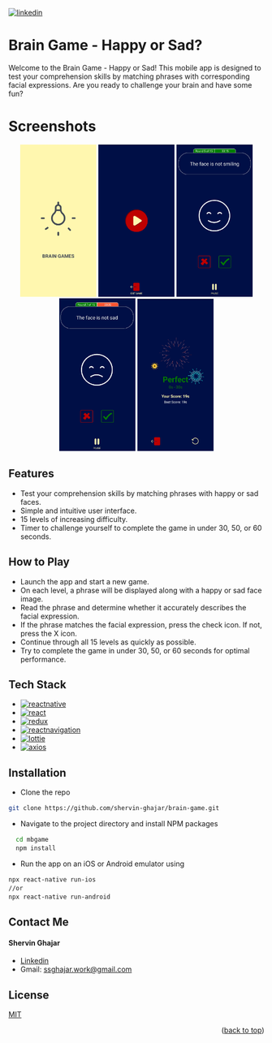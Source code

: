 <a name="readme-top"></a>
[![linkedin][linkedin-shield]][linkedin-url]
<!-- TITLE -->
# Brain Game - Happy or Sad?

Welcome to the Brain Game - Happy or Sad! This mobile app is designed to test your comprehension skills by matching phrases with corresponding facial expressions. Are you ready to challenge your brain and have some fun?

# Screenshots
<div align="center">  
    <img src="screenshots/intro.jpg" alt="intro" width="150" >
    <img src="screenshots/main.jpg" alt="main" width="150" >
    <img src="screenshots/step_1.jpg" alt="step_1" width="150" >
    <img src="screenshots/step_2.jpg" alt="step_2" width="150" >
    <img src="screenshots/end.jpg" alt="end" width="150" >
</div>

<!-- FEATURES -->
## Features

- Test your comprehension skills by matching phrases with happy or sad faces.
- Simple and intuitive user interface.
- 15 levels of increasing difficulty.
- Timer to challenge yourself to complete the game in under 30, 50, or 60 seconds.

<!-- DESCRIPTION -->
## How to Play
- Launch the app and start a new game.
- On each level, a phrase will be displayed along with a happy or sad face image.
- Read the phrase and determine whether it accurately describes the facial expression.
- If the phrase matches the facial expression, press the check icon. If not, press the X icon.
- Continue through all 15 levels as quickly as possible.
- Try to complete the game in under 30, 50, or 60 seconds for optimal performance.

<!-- TECH STACK -->
## Tech Stack

- [![reactnative][reactnative-shield]][reactnative-url]
- [![react][react-shield]][react-url]
- [![redux][redux-shield]][redux-url]
- [![reactnavigation][reactnavigation-shield]][reactnavigation-url]
- [![lottie][lottie-shield]][lottie-url]
- [![axios][axios-shield]][axios-url]

<!-- INSTALLATION -->
## Installation

  - Clone the repo
   ```sh
   git clone https://github.com/shervin-ghajar/brain-game.git
   ```
   - Navigate to the project directory and install NPM packages
```bash
  cd mbgame
  npm install
```

- Run the app on an iOS or Android emulator using 
```bash 
npx react-native run-ios
//or
npx react-native run-android
```
<!-- CONTACT -->
## Contact Me

#### Shervin Ghajar
- [Linkedin][linkedin-url]
- Gmail: ssghajar.work@gmail.com
<!-- LICENSE -->
## License

[MIT](LICENSE)

<p align="right">(<a href="#readme-top">back to top</a>)</p>


<!-- MARKDOWN LINKS & IMAGES -->
<!-- https://www.markdownguide.org/basic-syntax/#reference-style-links -->

[linkedin-shield]: https://img.shields.io/badge/Linkedin-0A66C2?style=for-the-badge&logo=linkedin&logoColor=white
[linkedin-url]: https://www.linkedin.com/in/shervin-ghajar-254258180/

[gmail-shield]: https://shields.io/badge/Gmail-white?logo=gmail
[gmail-url]: ssghajar.work@gmail.com

[reactnative-shield]: https://shields.io/badge/React_Native-v0.61.5-blue?logo=react
[reactnative-url]: https://reactnative.dev/

[react-shield]: https://shields.io/badge/React-v16.9.0-blue?logo=react
[react-url]: https://react.dev/

[reactnavigation-shield]: https://shields.io/badge/React_Navigation-v3.0.9-blue?logo=react-navigation
[reactnavigation-url]: https://reactnavigation.org/

[redux-shield]: https://shields.io/badge/Redux-v4.0.1-blue?logo=redux
[redux-url]: https://redux.js.org/


[lottie-shield]: https://shields.io/badge/lottie--react--native-v3.3.2-blue?logo=lottie
[lottie-url]: https://www.npmjs.com/package/lottie-react-native

[axios-shield]: https://shields.io/badge/Axios-v0.19.2-blue?logo=axios
[axios-url]: https://www.npmjs.com/package/axios

[product-screenshot]: screenshots/intro.jpg



